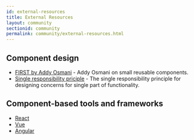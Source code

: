 ```yaml
---
id: external-resources
title: External Resources
layout: community
sectionid: community
permalink: community/external-resources.html
---
```


## Component design

- [FIRST by Addy Osmani](https://addyosmani.com/first/) - Addy Osmani on small reusable components.
- [Single responsibility priciple](https://en.wikipedia.org/wiki/Single_responsibility_principle) - The single responsibility principle for designing concerns for single part of functionality.

## Component-based tools and frameworks

- [React](https://reactjs.com)
- [Vue](https://vuejs.org/)
- [Angular](https://angular.io)